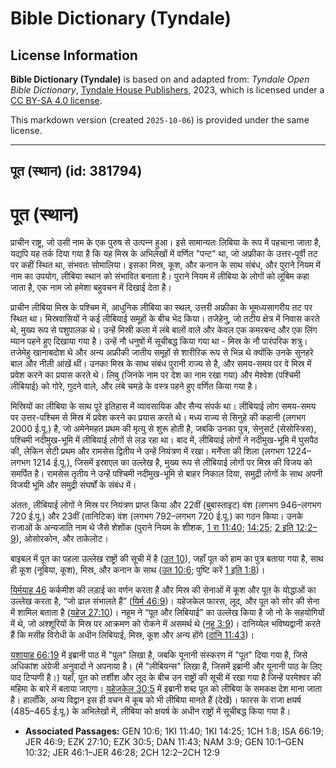# Bible Dictionary (Tyndale)

## License Information

**Bible Dictionary (Tyndale)** is based on and adapted from: _Tyndale Open Bible Dictionary_, [Tyndale House Publishers](https://tyndaleopenresources.com/), 2023, which is licensed under a [CC BY-SA 4.0 license](https://creativecommons.org/licenses/by-sa/4.0/legalcode.en).

This markdown version (created `2025-10-06`) is provided under the same license.



--------------------------------

## पूत (स्थान) (id: 381794)

पूत (स्थान)
===========

प्राचीन राष्ट्र, जो उसी नाम के एक पुरुष से उत्‍पन्‍न हुआ। इसे सामान्‍यतः लिबिया के रूप में पहचाना जाता है, यद्यपि यह तर्क दिया गया है कि यह मिस्र के अभिलेखों में वर्णित "पन्‍ट" था, जो अफ्रीका के उत्तर\-पूर्वी तट पर कहीं स्थित था, संभवतः सोमालिया। इसका मिस्र, कूश, और कनान के साथ संबंध, और पुराने नियम में नाम का उपयोग, लीबिया स्थान को संभावित बनाता है। पुराने नियम में लीबिया के लोगों को लूबिम कहा जाता है, एक नाम जो हमेशा बहुवचन में दिखाई देता है।

प्राचीन लीबिया मिस्र के पश्चिम में, आधुनिक लीबिया का स्थल, उत्तरी अफ्रीका के भूमध्यसागरीय तट पर स्थित था। मिस्रवासियों ने कई लीबियाई समूहों के बीच भेद किया। तजेहेनु, जो तटीय क्षेत्र में निवास करते थे, मुख्य रूप से पशुपालक थे। उन्हें मिस्री कला में लंबे बालों वाले और केवल एक कमरबन्द और एक लिंग म्यान पहने हुए दिखाया गया है। उन्हें नौ धनुषों में सूचीबद्ध किया गया था \- मिस्र के नौ पारंपरिक शत्रु। तजेमेहु खानाबदोश थे और अन्य अफ्रीकी जातीय समूहों से शारीरिक रूप से भिन्न थे क्योंकि उनके सुनहरे बाल और नीली आंखें थीं। उनका मिस्र के साथ संबंध पुरानी राज्य से है, और समय\-समय पर वे मिस्र में प्रवेश करने का प्रयास करते थे। लिबु (जिनके नाम पर देश का नाम रखा गया) और मेश्वेश (पश्चिमी लीबियाई) को गोरे, गुदने वाले, और लंबे चमड़े के वस्त्र पहने हुए वर्णित किया गया है।

मिस्रियों का लीबिया के साथ पूरे इतिहास में व्यावसायिक और सैन्य संपर्क था। लीबियाई लोग समय\-समय पर उत्तर\-पश्चिम से मिस्र में प्रवेश करने का प्रयास करते थे। मध्य राज्य से सिनुहे की कहानी (लगभग 2000 ई.पू.) है, जो अमेनेमहत प्रथम की मृत्यु से शुरू होती है, जबकि उनका पुत्र, सेनुसर्ट (सेसोस्त्रिस), पश्चिमी नदीमुख\-भूमि में लीबियाई लोगों से लड़ रहा था। बाद में, लीबियाई लोगों ने नदीमुख\-भूमि में घुसपैठ की, लेकिन सेटी प्रथम और रामसेस द्वितीय ने उन्हें नियंत्रण में रखा। मर्नेप्ता की शिला (लगभग 1224–लगभग 1214 ई.पू.), जिसमें इस्राएल का उल्लेख है, मुख्य रूप से लीबियाई लोगों पर मिस्र की विजय को समर्पित है। रामसेस तृतीय ने उन्हें पश्चिमी नदीमुख\-भूमि से बाहर निकाल दिया, समुद्री लोगों के साथ अपनी विजयी भूमि और समुद्री संघर्षों के संबंध में।

अंततः, लीबियाई लोगों ने मिस्र पर नियंत्रण प्राप्त किया और 22वीं (बुबास्ताइट) वंश (लगभग 946–लगभग 720 ई.पू.) और 23वीं (तानिटिक) वंश (लगभग 792–लगभग 720 ई.पू.) का गठन किया। उनके राजाओं के अन्यजाति नाम थे जैसे शेशोंक (पुराने नियम के शीशक, [1 रा 11:40](https://ref.ly/1Kgs11:40); [14:25](https://ref.ly/1Kgs14:25); [2 इति 12:2–9](https://ref.ly/2Chr12:2-2Chr12:9)), ओसोरकोन, और ताकेलोट।

बाइबल में पूत का पहला उल्लेख राष्ट्रों की सूची में है ([उत 10](https://ref.ly/Gen10:1-Gen10:32)), जहाँ पूत को हाम का पुत्र बताया गया है, साथ ही कूश (नूबिया, कूश), मिस्र, और कनान के साथ ([उत 10:6](https://ref.ly/Gen10:6); पुष्टि करें [1 इति 1:8](https://ref.ly/1Chr1:8))।

[यिर्मयाह 46](https://ref.ly/Jer46:1-Jer46:28) कर्कमीश की लड़ाई का वर्णन करता है और मिस्र की सेनाओं में कूश और पूत के योद्धाओं का उल्लेख करता है, “जो ढाल संभालते हैं” ([यिर्म 46:9](https://ref.ly/Jer46:9))। यहेजकेल फारस, लूद, और पूत को सोर की सेना में शामिल बताता है ([यहेज 27:10](https://ref.ly/Ezek27:10))। नहूम ने “पूत और लिबियाई” का उल्लेख किया है जो नो के सहयोगियों में थे, जो अश्शूरियों के मिस्र पर आक्रमण को रोकने में असमर्थ थे ([नहू 3:9](https://ref.ly/Nah3:9))। दानिय्येल भविष्यद्वानी करते हैं कि मसीह विरोधी के अधीन लिबियाई, मिस्र, कूश और अन्य होंगे ([दानि 11:43](https://ref.ly/Dan11:43))।

[यशायाह 66:19](https://ref.ly/Isa66:19) में इब्रानी पाठ में "पूल" लिखा है, जबकि यूनानी संस्करण में "पूत" दिया गया है, जिसे अधिकांश अंग्रेजी अनुवादों ने अपनाया है। (में "लीबियन्स" लिखा है, जिसमें इब्रानी और यूनानी पाठ के लिए पाद टिप्पणी है।) यहाँ, पूत को तर्शीश और लूद के बीच उन राष्ट्रों की सूची में रखा गया है जिन्हें परमेश्वर की महिमा के बारे में बताया जाएगा। [यहेजकेल 30:5](https://ref.ly/Ezek30:5) में इब्रानी शब्द पूत को लीबिया के समकक्ष देश माना जाता है। हालाँकि, अन्य विद्वान इस ही वचन में कूब को भी लीबिया मानते हैं (देखें)। फारस के राजा क्षयर्ष (485–465 ई.पू.) के अभिलेखों में, लीबिया को क्षयर्ष के अधीन राष्ट्रों में सूचीबद्ध किया गया है।

* **Associated Passages:** GEN 10:6; 1KI 11:40; 1KI 14:25; 1CH 1:8; ISA 66:19; JER 46:9; EZK 27:10; EZK 30:5; DAN 11:43; NAM 3:9; GEN 10:1–GEN 10:32; JER 46:1–JER 46:28; 2CH 12:2–2CH 12:9

